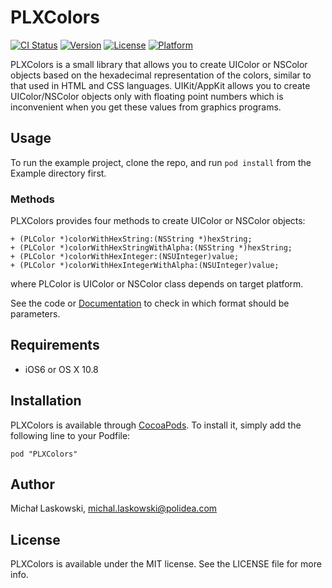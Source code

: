 # PLXColors

[![CI Status](http://img.shields.io/travis/Polidea/PLXColors.svg?style=flat)](https://travis-ci.org/Polidea/PLXColors)
[![Version](https://img.shields.io/cocoapods/v/PLXColors.svg?style=flat)](http://cocoadocs.org/docsets/PLXColors)
[![License](https://img.shields.io/cocoapods/l/PLXColors.svg?style=flat)](http://cocoadocs.org/docsets/PLXColors)
[![Platform](https://img.shields.io/cocoapods/p/PLXColors.svg?style=flat)](http://cocoadocs.org/docsets/PLXColors)

PLXColors is a small library that allows you to create UIColor or NSColor objects based on the hexadecimal representation of the
colors, similar to that used in HTML and CSS languages. UIKit/AppKit allows you to create UIColor/NSColor objects only with floating
point numbers which is inconvenient when you get these values from graphics programs.

## Usage

To run the example project, clone the repo, and run `pod install` from the Example directory first.

### Methods

PLXColors provides four methods to create UIColor or NSColor objects:

```objc
+ (PLColor *)colorWithHexString:(NSString *)hexString;
+ (PLColor *)colorWithHexStringWithAlpha:(NSString *)hexString;
+ (PLColor *)colorWithHexInteger:(NSUInteger)value;
+ (PLColor *)colorWithHexIntegerWithAlpha:(NSUInteger)value;
```

where PLColor is UIColor or NSColor class depends on target platform.

See the code or [Documentation](http://cocoadocs.org/docsets/PLXColors) to check in which format should be parameters.

## Requirements

- iOS6 or OS X 10.8

## Installation

PLXColors is available through [CocoaPods](http://cocoapods.org). To install
it, simply add the following line to your Podfile:

    pod "PLXColors"

## Author

Michał Laskowski, michal.laskowski@polidea.com

## License

PLXColors is available under the MIT license. See the LICENSE file for more info.

